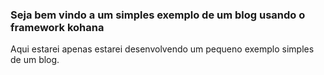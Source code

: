 ### Seja bem vindo a um simples exemplo de um blog usando o framework kohana

Aqui estarei apenas estarei desenvolvendo um pequeno exemplo simples de um blog.
